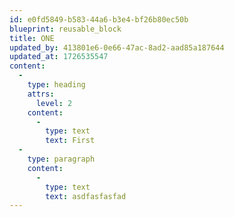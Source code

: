 ```yaml
---
id: e0fd5849-b583-44a6-b3e4-bf26b80ec50b
blueprint: reusable_block
title: ONE
updated_by: 413801e6-0e66-47ac-8ad2-aad85a187644
updated_at: 1726535547
content:
  -
    type: heading
    attrs:
      level: 2
    content:
      -
        type: text
        text: First
  -
    type: paragraph
    content:
      -
        type: text
        text: asdfasfasfad
---
```

